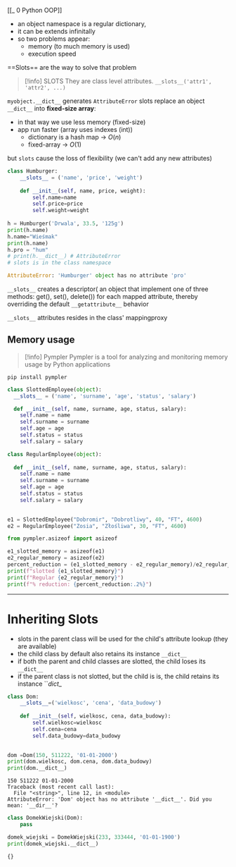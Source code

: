 [[_ 0 Python OOP]]

- an object namespace is a regular dictionary,
- it can be extends infinitally
- so two problems appear:
	- memory (to much memory is used)
	- execution speed

==Slots== are the way to solve that problem

>[!info] SLOTS
>They are class level attributes.
>`__slots__('attr1', 'attr2', ...)`

`myobject.__dict__` generates `AttributeError` 
slots replace an object `__dict__` into **fixed-size array**:
- in that way we use less memory (fixed-size)
- app run faster (array uses indexes (int))
	- dictionary is a hash map -> $O(n)$
	- fixed-array -> $O(1)$

but `slots` cause the loss of flexibility (we can't add any new attributes)
```python
class Humburger:
    __slots__ = ('name', 'price', 'weight')
    
    def __init__(self, name, price, weight):
        self.name=name
        self.price=price
        self.weight=weight
        
h = Humburger('Drwala', 33.5, '125g')
print(h.name)
h.name="Wieśmak"
print(h.name)
h.pro = "hum"
# print(h.__dict__) # AttributeError
# slots is in the class namespace

AttributeError: 'Humburger' object has no attribute 'pro'
```

`__slots__` creates a descriptor( an object that implement one of three methods: get(), set(), delete()) for each mapped attribute, thereby overriding the default `__getattribute__` behavior

`__slots__` attributes resides in the class' mappingproxy


## Memory usage
>[!info] Pympler
> Pympler is a tool for analyzing and monitoring memory usage by Python applications

`pip install pympler`

```python
class SlottedEmployee(object):
  __slots__ = ('name', 'surname', 'age', 'status', 'salary')

  def __init__(self, name, surname, age, status, salary):
    self.name = name
    self.surname = surname
    self.age = age
    self.status = status
    self.salary = salary

class RegularEmployee(object):
  
  def __init__(self, name, surname, age, status, salary):
    self.name = name
    self.surname = surname
    self.age = age
    self.status = status
    self.salary = salary

    
e1 = SlottedEmployee("Dobromir", "Dobrotliwy", 40, "FT", 4600)
e2 = RegularEmployee("Zosia", "Złośliwa", 30, "FT", 4600)

from pympler.asizeof import asizeof

e1_slotted_memory = asizeof(e1)
e2_regular_memory = asizeof(e2)
percent_reduction = (e1_slotted_memory - e2_regular_memory)/e2_regular_memory
print(f"slotted {e1_slotted_memory}")
print(f"Regular {e2_regular_memory}")
print(f"% reduction: {percent_reduction:.2%}")


```


---------
# Inheriting Slots

- slots in the parent class will be used for the child's attribute lookup (they are available)
- the child class by default also retains its instance `__dict__`
- if both the parent and child classes are slotted, the child loses its `__dict__`
- if the parent class is not slotted, but the child is is, the child retains its instance ``_dict__

```python
class Dom:
    __slots__=('wielkosc', 'cena', 'data_budowy')
    
    def __init__(self, wielkosc, cena, data_budowy):
        self.wielkosc=wielkosc
        self.cena=cena
        self.data_budowy=data_budowy
        

dom =Dom(150, 511222, '01-01-2000')
print(dom.wielkosc, dom.cena, dom.data_budowy)
print(dom.__dict__)
```

```
150 511222 01-01-2000
Traceback (most recent call last):
  File "<string>", line 12, in <module>
AttributeError: 'Dom' object has no attribute '__dict__'. Did you mean: '__dir__'?
```

```python
class DomekWiejski(Dom):
    pass

domek_wiejski = DomekWiejski(233, 333444, '01-01-1900')
print(domek_wiejski.__dict__)
```

```
{}
```





















